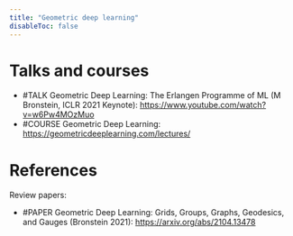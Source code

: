 ```yaml
---
title: "Geometric deep learning"
disableToc: false 
---
```



# Talks and courses
- #TALK Geometric Deep Learning: The Erlangen Programme of ML (M Bronstein, ICLR 2021 Keynote): https://www.youtube.com/watch?v=w6Pw4MOzMuo
- #COURSE Geometric Deep Learning: https://geometricdeeplearning.com/lectures/

# References
Review papers:
- #PAPER Geometric Deep Learning: Grids, Groups, Graphs, Geodesics, and Gauges (Bronstein 2021): https://arxiv.org/abs/2104.13478